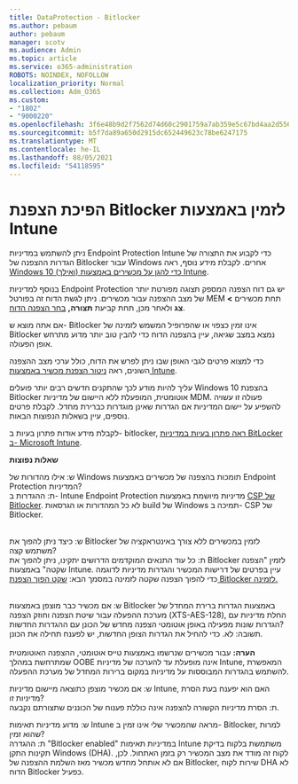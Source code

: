 ```yaml
---
title: DataProtection - Bitlocker
ms.author: pebaum
author: pebaum
manager: scotv
ms.audience: Admin
ms.topic: article
ms.service: o365-administration
ROBOTS: NOINDEX, NOFOLLOW
localization_priority: Normal
ms.collection: Adm_O365
ms.custom:
- "1802"
- "9000220"
ms.openlocfilehash: 3f6e48b9d2f7562d74d60c2901759a7ab359e5c67bd4aa2d556d941a41ab680c
ms.sourcegitcommit: b5f7da89a650d2915dc652449623c78be6247175
ms.translationtype: MT
ms.contentlocale: he-IL
ms.lasthandoff: 08/05/2021
ms.locfileid: "54118595"
---
```

# <a name="enabling-bitlocker-encryption-with-intune"></a>הפיכת הצפנת Bitlocker לזמין באמצעות Intune

ניתן להשתמש במדיניות Endpoint Protection Intune כדי לקבוע את התצורה של הגדרות ההצפנה של Bitlocker עבור Windows אחרים. לקבלת מידע נוסף, ראה [Windows 10 (ואילך) כדי להגן על מכשירים באמצעות Intune](https://docs.microsoft.com/intune/endpoint-protection-windows-10#windows-encryption).

בנוסף למדיניות Endpoint Protection יש גם דוח הצפנה המספק תצוגה מפורטת יותר של מצב ההצפנה עבור מכשירים. ניתן לגשת הדוח זה בפורטל MEM תחת מכשירים **> צג** ולאחר מכן, תחת קביעת **תצורה,** [בחר הצפנה הדוח](https://endpoint.microsoft.com/#blade/Microsoft_Intune_DeviceSettings/DevicesMonitorMenu/encryptionReport).

אם אתה מוצא ש- Bitlocker אינו זמין כצפוי או שהפרופיל המשמש לזמינה של Bitlocker נמצא במצב שגיאה, עיין בהצפנה הדוח כדי להבין טוב יותר מדוע מתרחש אופן הפעולה.

כדי למצוא פרטים לגבי האופן שבו ניתן לפרש את הדוח, כולל ערכי מצב ההצפנה השונים, ראה [ניטור הצפנת מכשיר באמצעות Intune](https://docs.microsoft.com/mem/intune/protect/encryption-monitor).

עליך להיות מודע לכך שהתקנים חדשים רבים יותר פועלים Windows 10 בהצפנת Bitlocker אוטומטית, המופעלת ללא היישום של מדיניות MDM. פעולה זו עשויה להשפיע על יישום המדיניות אם הגדרות שאינן מוגדרות כברירת מחדל. לקבלת פרטים נוספים, עיין בשאלות הנפוצות הבאות.

לקבלת מידע אודות פתרון בעיות ב- bitlocker, [ראה פתרון בעיות במדיניות BitLocker ב- Microsoft Intune](https://docs.microsoft.com/intune/protect/troubleshoot-bitlocker-policies).
 
 
**שאלות נפוצות**

ש: אילו מהדורות של Windows תומכות בהצפנה של מכשירים באמצעות Endpoint Protection המדיניות?<br>
ת: ההגדרות ב- Intune Endpoint Protection מדיניות מיושמת באמצעות [CSP של Bitlocker](https://docs.microsoft.com/windows/client-management/mdm/bitlocker-csp). לא כל המהדורות או הגרסאות build של Windows תמיכה ב- CSP של Bitlocker. <br><br>

ש: כיצד ניתן להפוך את Bitlocker לזמין במכשירים ללא צורך באינטראקציה של משתמש קצה?<br>
ת: כל עוד התנאים המוקדמים הדרושים יתקינו, ניתן להפוך את Bitlocker לזמין "הצפנה שקטה" באמצעות Intune. עיין בפרטים של דרישות המכשיר והגדרות מדיניות לדוגמה כדי להפוך הצפנה שקטה לזמינה במסמך הבא: [שקט הפוך הצפנת Bitlocker לזמינה.](https://docs.microsoft.com/mem/intune/protect/encrypt-devices#silently-enable-bitlocker-on-devices) <br><br>

ש: אם מכשיר כבר מוצפן באמצעות Bitlocker באמצעות הגדרות ברירת המחדל של מערכת ההפעלה עבור שיטת הצפנה וחוזק הצפנה (XTS-AES-128), החלת מדיניות עם הגדרות שונות מפעילה באופן אוטומטי הצפנה מחדש של הכונן עם ההגדרות החדשות?<br>
תשובה: לא. כדי להחיל את הגדרות הצופן החדשות, יש לפענח תחילה את הכונן.<br><br>
**הערה:** עבור מכשירים שנרשמו באמצעות טייס אוטומטי, ההצפנה האוטומטית שמתרחשת במהלך OOBE אינה מופעלת עד להערכה של מדיניות Intune, המאפשרת להשתמש בהגדרות המבוססות על מדיניות במקום ברירות המחדל של מערכת ההפעלה.
 
ש: אם מכשיר מוצפן כתוצאה מיישום מדיניות Intune, האם הוא יפענח בעת הסרת מדיניות זו?<br>
ת: הסרת מדיניות הקשורה להצפנה אינה כוללת פענוח של הכוננים שתצורתם נקבעה.
 
ש: מדוע מדיניות תאימות Intune מראה שהמכשיר שלי אינו זמין ב- Bitlocker, למרות שהוא זמין?<br>
ת: ההגדרה "Bitlocker enabled" במדיניות תאימות Intune משתמשת בלקוח בדיקת תקינות התקן Windows (DHA). לקוח זה מודד את מצב המכשיר רק בזמן האתחול. לכן, אם לא אותחל מחדש מכשיר מאז השלמת ההצפנה של Bitlocker, שירות לקוח DHA לא הדוח Bitlocker כפעיל.
 
 